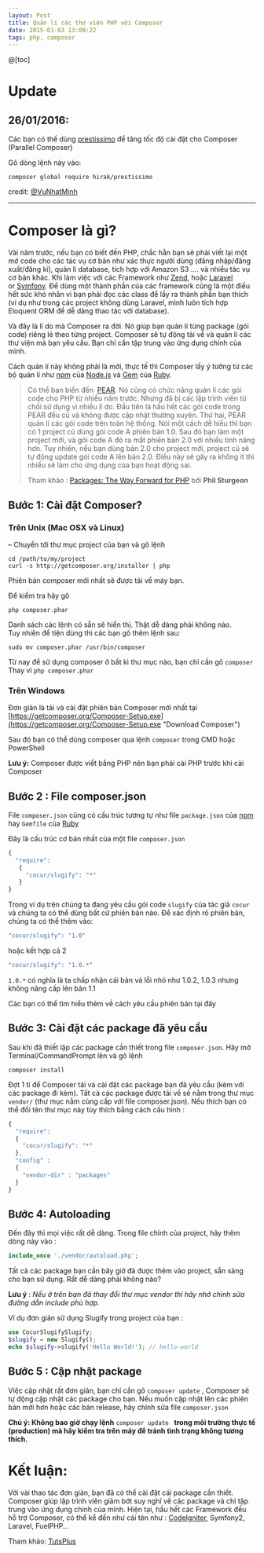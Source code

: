```yaml
---
layout: Post
title: Quản lí các thư viện PHP với Composer
date: 2015-01-03 13:09:22
tags: php, composer
---
```


@[toc]

# Update

## 26/01/2016:

Các bạn có thể dùng [prestissimo](https://github.com/hirak/prestissimo) để tăng tốc độ cài đặt cho Composer (Parallel Composer)

Gõ dòng lệnh này vào:

```shell
composer global require hirak/prestissimo
```

credit: [@VuNhatMinh](http://kipalog.com/users/VuNhatMinh/mypage)

---

# Composer là gì?

Vài năm trước, nếu bạn có biết đến PHP, chắc hẳn bạn sẽ phải viết lại một mớ code cho các tác vụ cơ bản như xác thực người dùng (đăng nhập/đăng xuất/đăng kí), quản lí database, tích hợp với Amazon S3 …. và nhiều tác vụ cơ bản khác. Khi làm việc với các Framework như [Zend](http://framework.zend.com/), hoặc [Laravel](http://laravel.com/) or [Symfony](http://symfony.com/). Để dùng một thành phần của các framework cũng là một điều hết sức khó nhằn vì bạn phải đọc các class để lấy ra thành phần bạn thích (ví dụ như trong các project không dùng Laravel, mình luôn tích hợp Eloquent ORM để dễ dàng thao tác với database).

Và đây là lí do mà Composer ra đời. Nó giúp bạn quản lí từng package (gói code) riêng lẻ theo từng project. Composer sẽ tự động tải về và quản lí các thư viện mà bạn yêu cầu. Bạn chỉ cần tập trung vào ứng dụng chính cùa mình.

Cách quản lí này không phải là mới, thực tế thì Composer lấy ý tưởng từ các bộ quản lí như [npm](https://npmjs.org/) của [Node.js](http://nodejs.org/) và [Gem](http://gembundler.com/) của [Ruby](http://www.ruby-lang.org/).

> Có thể bạn biến đến  [PEAR](http://pear.php.net/). Nó cũng có chức năng quản lí các gói code cho PHP từ nhiều năm trước. Nhưng đã bị các lập trình viên từ chối sử dụng vì nhiều lí do. Đầu tiên là hầu hết các gói code trong PEAR đều cũ và không được cập nhật thường xuyên. Thứ hai, PEAR quản lí các gói code trên toàn hệ thống. Nói một cách dễ hiểu thì bạn có 1 project cũ dùng gói code A phiên bản 1.0. Sau đó bạn làm một project mới, và gói code A đó ra mắt phiên bản 2.0 với nhiều tính năng hơn. Tuy nhiên, nếu bạn dùng bản 2.0 cho project mới, project cũ sẽ tự động update gói code A lên bản 2.0. Điều này sẽ gây ra không ít thì nhiều sẽ làm cho ứng dụng của bạn hoạt động sai.
>
> Tham khảo : [Packages: The Way Forward for PHP](https://philsturgeon.uk/blog/2012/03/packages-the-way-forward-for-php/) bởi **Phil Sturgeon**

## Bước 1: Cài đặt Composer?

### Trên Unix (Mac OSX và Linux)

– Chuyển tới thư mục project của bạn và gõ lệnh

```shell
cd /path/to/my/project
curl -s http://getcomposer.org/installer | php
```

Phiên bản composer mới nhất sẽ được tải về máy bạn.

Để kiểm tra hãy gõ

```shell
php composer.phar
```

Danh sách các lệnh có sẵn sẽ hiển thị. Thật dễ dàng phải không nào.  
Tuy nhiên để tiện dùng thì các bạn gõ thêm lệnh sau:

```shell
sudo mv composer.phar /usr/bin/composer
```

Từ nay để sử dụng composer ở bất kì thư mục nào, bạn chỉ cần gõ `composer` Thay vì `php composer.phar`

### Trên Windows

Đơn giản là tải và cài đặt phiên bản Composer mới nhất tại [https://getcomposer.org/Composer-Setup.exe](https://getcomposer.org/Composer-Setup.exe "Download Composer")

Sau đó bạn có thể dùng composer qua lệnh `composer` trong CMD hoặc PowerShell

**Lưu ý:** Composer được viết bằng PHP nên bạn phải cài PHP trước khi cài Composer

## Bước 2 : File composer.json

File `composer.json` cũng có cấu trúc tương tự như file `package.json` của [npm](https://www.npmjs.com/) hay `Gemfile` của [Ruby](https://rubygems.org/)

Đây là cấu trúc cơ bản nhất của một file `composer.json`

```javascript
{
  "require":
   {
     "cocur/slugify": "*"
   }
}
```

Trong ví dụ trên chúng ta đang yêu cầu gói code `slugify` của tác giả `cocur` và chúng ta có thể dùng bất cứ phiên bản nào. Để xác định rõ phiên bản, chúng ta có thể thêm vào:

```javascript
"cocur/slugify": "1.0"
```

hoặc kết hợp cả 2

```javascript
"cocur/slugify": "1.0.*"
```

`1.0.*` có nghĩa là ta chấp nhận cái bản vá lỗi nhỏ như 1.0.2, 1.0.3 nhưng không nâng cấp lên bản 1.1

Các bạn có thể tìm hiểu thêm về cách yêu cầu phiên bản tại đây

## Bước 3: Cài đặt các package đã yêu cầu

Sau khi đã thiết lập các package cần thiết trong file `composer.json`. Hãy mở Terminal/CommandPrompt lên và gõ lệnh

```shell
composer install
```

Đợt 1 tí để Composer tải và cài đặt các package bạn đã yêu cầu (kèm với các package đi kèm). Tất cả các package được tải về sẽ nằm trong thư mục `vendor/` (thư mục nằm cùng cấp với file composer.json). Nếu thích bạn có thể đổi tên thư mục này tùy thích bằng cách cấu hình :

```javascript
{
  "require":
  {
    "cocur/slugify": "*"
  },
  "config" :
  {
    "vendor-dir" : "packages"
  }
}
```

## Bước 4: Autoloading

Đến đây thì mọi việc rất dễ dàng. Trong file chính của project, hãy thêm dòng này vào :

```php
include_once './vendor/autoload.php';
```

Tất cả các package bạn cần bây giờ đã được thêm vào project, sẵn sàng cho bạn sử dụng. Rất dễ dàng phải không nào?

**Lưu ý** : *Nếu ở trên bạn đã thay đổi thư mục vendor thì hãy nhớ chỉnh sửa đường dẫn include phù hợp.*

Ví dụ đơn giản sử dụng Slugify trong project của bạn :

```php
use CocurSlugifySlugify;
$slugify = new Slugify();
echo $slugify->slugify('Hello World!'); // hello-world
```

## Bước 5 : Cập nhật package

Việc cập nhật rất đơn giản, bạn chỉ cần gõ `composer update` , Composer sẽ tự động cập nhật các package cho bạn. Nếu muốn cập nhật lên các phiên bản mới hơn hoặc các bản release, hãy chỉnh sửa file `composer.json`

**Chú ý: Không bao giờ chạy lệnh** `composer update ` **trong môi trường thực tế (production) mà hãy kiểm tra trên máy để tránh tình trạng không tương thích.**

# Kết luận:

Với vài thao tác đơn giản, bạn đã có thể cài đặt cái package cần thiết. Composer giúp lập trình viên giảm bớt suy nghĩ về các package và chỉ tập trung vào ứng dụng chính của mình. Hiện tại, hầu hết các Framework đều hỗ trợ Composer, có thể kể đến như cái tên như : [CodeIgniter](http://codeigniter.com/), Symfony2, Laravel, FuelPHP…

Tham khảo: [TutsPlus](http://code.tutsplus.com/tutorials/easy-package-management-with-composer--net-25530)
